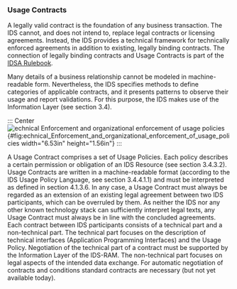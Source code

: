 ### Usage Contracts

A legally valid contract is the foundation of any business transaction.
The IDS cannot, and does not intend to, replace legal contracts or
licensing agreements. Instead, the IDS provides a technical framework
for technically enforced agreements in addition to existing, legally
binding contracts. The connection of legally binding contracts and Usage
Contracts is part of the [IDSA Rulebook](#).

Many details of a business relationship cannot be modeled in
machine-readable form. Nevertheless, the IDS specifies methods to define
categories of applicable contracts, and it presents patterns to observe
their usage and report validations. For this purpose, the IDS makes use
of the Information Layer (see section 3.4).

::: Center
![echnical Enforcement and organizational enforcement of usage
policies](./media/image20_new.png){#fig:echnical_Enforcement_and_organizational_enforcement_of_usage_policies
width="6.53in" height="1.56in"}
:::

A Usage Contract comprises a set of Usage Policies. Each policy
describes a certain permission or obligation of an IDS Resource (see
section 3.4.3.2). Usage Contracts are written in a machine-readable
format (according to the IDS Usage Policy Language, see section
3.4.4.1.1) and must be interpreted as defined in section 4.1.3.6. In any
case, a Usage Contract must always be regarded as an extension of an
existing legal agreement between two IDS participants, which can be
overruled by them. As neither the IDS nor any other known technology
stack can sufficiently interpret legal texts, any Usage Contract must
always be in line with the concluded agreements. Each contract between
IDS participants consists of a technical part and a non-technical part.
The technical part focuses on the description of technical interfaces
(Application Programming Interfaces) and the Usage Policy. Negotiation
of the technical part of a contract must be supported by the Information
Layer of the IDS-RAM. The non-technical part focuses on legal aspects of
the intended data exchange. For automatic negotiation of contracts and
conditions standard contracts are necessary (but not yet available
today).
